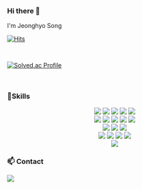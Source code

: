 ### Hi there 👋
I'm Jeonghyo Song

<!--
**SongJeongHyo/SongJeongHyo** is a ✨ _special_ ✨ repository because its `README.md` (this file) appears on your GitHub profile.

Here are some ideas to get you started:

- 🔭 I’m currently working on ...
- 🌱 I’m currently learning ...
- 👯 I’m looking to collaborate on ...
- 🤔 I’m looking for help with ...
- 💬 Ask me about ...
- 📫 How to reach me: ...
- 😄 Pronouns: ...
- ⚡ Fun fact: ...
-->

[![Hits](https://hits.seeyoufarm.com/api/count/incr/badge.svg?url=https%3A%2F%2Fgithub.com%2FSongJeongHyo&count_bg=%23BF3DC8&title_bg=%23BFFB75&icon=&icon_color=%23E7E7E7&title=visitors&edge_flat=false)](https://hits.seeyoufarm.com)

<br>

 <!-- ![SongJeongHyo's GitHub stats](https://github-readme-stats.vercel.app/api?username=SongJeongHyo&show_icons=true&theme=dracula) -->

[![Solved.ac Profile](http://mazassumnida.wtf/api/v2/generate_badge?boj=swjdgy)](https://solved.ac/swjdgy/)

<br>

###  :muscle:Skills
<p align ="center">
<img src="https://img.shields.io/badge/C++-00599C?style=for-the-badge&logo=c++&logoColor=white">
<img src="https://img.shields.io/badge/Python-3776AB?style=for-the-badge&logo=Python&logoColor=white">
<img src="https://img.shields.io/badge/Pandas-150458?style=for-the-badge&logo=Pandas&logoColor=white">
<img src="https://img.shields.io/badge/Numpy-013243?style=for-the-badge&logo=Numpy&logoColor=white">
<img src="https://img.shields.io/badge/scikit-learn-F7931E?style=for-the-badge&logo=scikit-learn&logoColor=white">
<br>
<img src="https://img.shields.io/badge/JAVA-007396?style=for-the-badge&logo=java&logoColor=white">
<img src="https://img.shields.io/badge/mysql-4479A1?style=for-the-badge&logo=mysql&logoColor=white">
<img src="https://img.shields.io/badge/mariaDB-003545?style=for-the-badge&logo=mariaDB&logoColor=white">
<img src="https://img.shields.io/badge/spring-6DB33F?style=for-the-badge&logo=spring&logoColor=white">
<img src="https://img.shields.io/badge/springboot-6DB33F?style=for-the-badge&logo=springboot&logoColor=white">
<br>
<img src="https://img.shields.io/badge/html-E34F26?style=for-the-badge&logo=html5&logoColor=white">
<img src="https://img.shields.io/badge/css-1572B6?style=for-the-badge&logo=css3&logoColor=white">
<img src="https://img.shields.io/badge/javascript-F7DF1E?style=for-the-badge&logo=javascript&logoColor=black">
<br>
<img src="https://img.shields.io/badge/amazonaws-232F3E?style=for-the-badge&logo=amazonaws&logoColor=white">
<img src="https://img.shields.io/badge/Elastic-005571?style=for-the-badge&logo=Elastic&logoColor=white">
<img src="https://img.shields.io/badge/Kibana-005571?style=for-the-badge&logo=Kibana&logoColor=white">
<img src="https://img.shields.io/badge/Logstash-005571?style=for-the-badge&logo=Logstash&logoColor=white">
<br>
<img src="https://img.shields.io/badge/github-181717?style=for-the-badge&logo=github&logoColor=white">


###  :mailbox: Contact
<a href="mailto:swjdgy@gmail.com" target="_blank"><img src="https://img.shields.io/badge/Gmail-EA4335?style=flat-square&logoGmail&logoColor=white" ></a>

